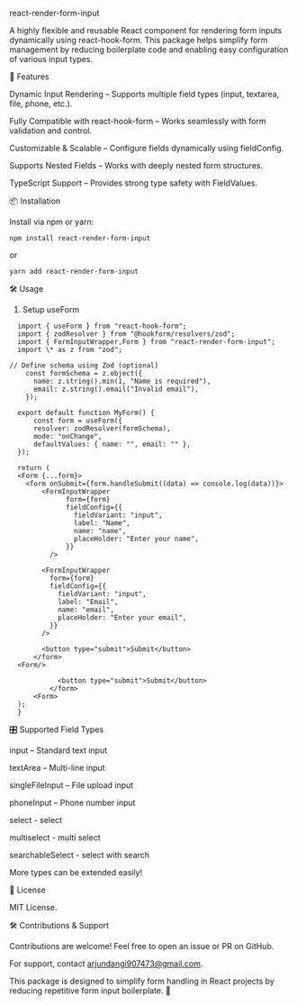 react-render-form-input

A highly flexible and reusable React component for rendering form inputs dynamically using react-hook-form. This package helps simplify form management by reducing boilerplate code and enabling easy configuration of various input types.

🚀 Features

Dynamic Input Rendering – Supports multiple field types (input, textarea, file, phone, etc.).

Fully Compatible with react-hook-form – Works seamlessly with form validation and control.

Customizable & Scalable – Configure fields dynamically using fieldConfig.

Supports Nested Fields – Works with deeply nested form structures.

TypeScript Support – Provides strong type safety with FieldValues.

📦 Installation

Install via npm or yarn:

`npm install react-render-form-input`

or

`yarn add react-render-form-input`

🛠️ Usage

1. Setup useForm

```
  import { useForm } from "react-hook-form";
  import { zodResolver } from "@hookform/resolvers/zod";
  import { FormInputWrapper,Form } from "react-render-form-input";
  import \* as z from "zod";

// Define schema using Zod (optional)
    const formSchema = z.object({
      name: z.string().min(1, "Name is required"),
      email: z.string().email("Invalid email"),
    });

  export default function MyForm() {
      const form = useForm({
      resolver: zodResolver(formSchema),
      mode: "onChange",
      defaultValues: { name: "", email: "" },
  });

  return (
  <Form {...form}>
    <form onSubmit={form.handleSubmit((data) => console.log(data))}>
        <FormInputWrapper
              form={form}
              fieldConfig={{
                fieldVariant: "input",
                label: "Name",
                name: "name",
                placeHolder: "Enter your name",
              }}
          />

        <FormInputWrapper
          form={form}
          fieldConfig={{
            fieldVariant: "input",
            label: "Email",
            name: "email",
            placeHolder: "Enter your email",
          }}
        />

        <button type="submit">Submit</button>
      </form>
  <Form/>

            <button type="submit">Submit</button>
          </form>
      <Form>
  );
  }
```

🎛 Supported Field Types

input – Standard text input

textArea – Multi-line input

singleFileInput – File upload input

phoneInput – Phone number input

select - select

multiselect - multi select

searchableSelect - select with search

More types can be extended easily!

📜 License

MIT License.

🛠 Contributions & Support

Contributions are welcome! Feel free to open an issue or PR on GitHub.

For support, contact arjundangi907473@gmail.com.

This package is designed to simplify form handling in React projects by reducing repetitive form input boilerplate. 🚀
